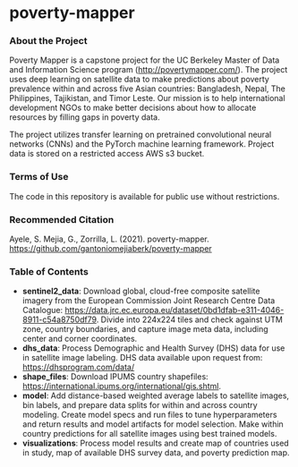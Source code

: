 # poverty-mapper


### About the Project
Poverty Mapper is a capstone project for the UC Berkeley Master of Data and Information Science program (http://povertymapper.com/). The project uses deep learning on satellite data to make predictions about poverty prevalence within and across five Asian countries: Bangladesh, Nepal, The Philippines, Tajikistan, and Timor Leste. Our mission is to help international development NGOs to make better decisions about how to allocate resources by filling gaps in poverty data.

The project utilizes transfer learning on pretrained convolutional neural networks (CNNs) and the PyTorch machine learning framework. Project data is stored on a restricted access AWS s3 bucket.

### Terms of Use
The code in this repository is available for public use without restrictions.

### Recommended Citation
Ayele, S. Mejia, G., Zorrilla, L. (2021). poverty-mapper.
https://github.com/gantoniomejiaberk/poverty-mapper

### Table of Contents
- **sentinel2_data**: Download global, cloud-free composite satellite imagery from the European Commission Joint Research Centre Data Catalogue: https://data.jrc.ec.europa.eu/dataset/0bd1dfab-e311-4046-8911-c54a8750df79. Divide into 224x224 tiles and check against UTM zone, country boundaries, and capture image meta data, including center and corner coordinates. 
- **dhs_data**: Process Demographic and Health Survey (DHS) data for use in satellite image labeling. DHS data available upon request from: https://dhsprogram.com/data/  
- **shape_files**: Download IPUMS country shapefiles: https://international.ipums.org/international/gis.shtml.
- **model**: Add distance-based weighted average labels to satellite images, bin labels, and prepare data splits for within and across country modeling. Create model specs and run files to tune hyperparameters and return results and model artifacts for model selection. Make within country predictions for all satellite images using best trained models. 
- **visualizations**: Process model results and create map of countries used in study, map of available DHS survey data, and poverty prediction map.

